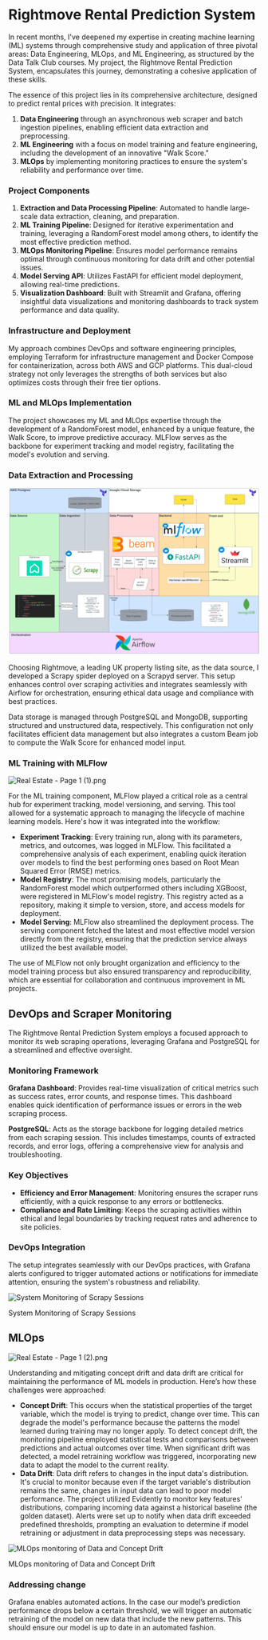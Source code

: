 # Rightmove Rental Prediction System

In recent months, I've deepened my expertise in creating machine learning (ML) systems through comprehensive study and application of three pivotal areas: Data Engineering, MLOps, and ML Engineering, as structured by the Data Talk Club courses. My project, the Rightmove Rental Prediction System, encapsulates this journey, demonstrating a cohesive application of these skills.

The essence of this project lies in its comprehensive architecture, designed to predict rental prices with precision. It integrates:

1. **Data Engineering** through an asynchronous web scraper and batch ingestion pipelines, enabling efficient data extraction and preprocessing.
2. **ML Engineering** with a focus on model training and feature engineering, including the development of an innovative "Walk Score."
3. **MLOps** by implementing monitoring practices to ensure the system's reliability and performance over time.

### **Project Components**

1. **Extraction and Data Processing Pipeline**: Automated to handle large-scale data extraction, cleaning, and preparation.
2. **ML Training Pipeline**: Designed for iterative experimentation and training, leveraging a RandomForest model among others, to identify the most effective prediction method.
3. **MLOps Monitoring Pipeline**: Ensures model performance remains optimal through continuous monitoring for data drift and other potential issues.
4. **Model Serving API**: Utilizes FastAPI for efficient model deployment, allowing real-time predictions.
5. **Visualization Dashboard**: Built with Streamlit and Grafana, offering insightful data visualizations and monitoring dashboards to track system performance and data quality.

### **Infrastructure and Deployment**

My approach combines DevOps and software engineering principles, employing Terraform for infrastructure management and Docker Compose for containerization, across both AWS and GCP platforms. This dual-cloud strategy not only leverages the strengths of both services but also optimizes costs through their free tier options.

### **ML and MLOps Implementation**

The project showcases my ML and MLOps expertise through the development of a RandomForest model, enhanced by a unique feature, the Walk Score, to improve predictive accuracy. MLFlow serves as the backbone for experiment tracking and model registry, facilitating the model's evolution and serving.

### **Data Extraction and Processing**

![Example Image](/static/images/Processing_pipeline_rightmove.png)


Choosing Rightmove, a leading UK property listing site, as the data source, I developed a Scrapy spider deployed on a Scrapyd server. This setup enhances control over scraping activities and integrates seamlessly with Airflow for orchestration, ensuring ethical data usage and compliance with best practices.

Data storage is managed through PostgreSQL and MongoDB, supporting structured and unstructured data, respectively. This configuration not only facilitates efficient data management but also integrates a custom Beam job to compute the Walk Score for enhanced model input.

### **ML Training with MLFlow**

![Real Estate  - Page 1 (1).png](https://prod-files-secure.s3.us-west-2.amazonaws.com/60e0a12b-ea5b-432c-b216-5b4edf614f56/e25cb2a8-0cd7-4c66-84a9-b3abead6e95b/Real_Estate__-_Page_1_(1).png)

For the ML training component, MLFlow played a critical role as a central hub for experiment tracking, model versioning, and serving. This tool allowed for a systematic approach to managing the lifecycle of machine learning models. Here's how it was integrated into the workflow:

- **Experiment Tracking**: Every training run, along with its parameters, metrics, and outcomes, was logged in MLFlow. This facilitated a comprehensive analysis of each experiment, enabling quick iteration over models to find the best performing ones based on Root Mean Squared Error (RMSE) metrics.
- **Model Registry**: The most promising models, particularly the RandomForest model which outperformed others including XGBoost, were registered in MLFlow's model registry. This registry acted as a repository, making it simple to version, store, and access models for deployment.
- **Model Serving**: MLFlow also streamlined the deployment process. The serving component fetched the latest and most effective model version directly from the registry, ensuring that the prediction service always utilized the best available model.

The use of MLFlow not only brought organization and efficiency to the model training process but also ensured transparency and reproducibility, which are essential for collaboration and continuous improvement in ML projects.

## **DevOps and Scraper Monitoring**

The Rightmove Rental Prediction System employs a focused approach to monitor its web scraping operations, leveraging Grafana and PostgreSQL for a streamlined and effective oversight.

### **Monitoring Framework**

**Grafana Dashboard**: Provides real-time visualization of critical metrics such as success rates, error counts, and response times. This dashboard enables quick identification of performance issues or errors in the web scraping process.

**PostgreSQL**: Acts as the storage backbone for logging detailed metrics from each scraping session. This includes timestamps, counts of extracted records, and error logs, offering a comprehensive view for analysis and troubleshooting.

### **Key Objectives**

- **Efficiency and Error Management**: Monitoring ensures the scraper runs efficiently, with a quick response to any errors or bottlenecks.
- **Compliance and Rate Limiting**: Keeps the scraping activities within ethical and legal boundaries by tracking request rates and adherence to site policies.

### **DevOps Integration**

The setup integrates seamlessly with our DevOps practices, with Grafana alerts configured to trigger automated actions or notifications for immediate attention, ensuring the system's robustness and reliability.

![System Monitoring of Scrapy Sessions](https://prod-files-secure.s3.us-west-2.amazonaws.com/60e0a12b-ea5b-432c-b216-5b4edf614f56/f59e0dae-ef84-426b-90a6-8bcce8befd60/Screenshot_2024-02-28_at_08.06.43.png)

System Monitoring of Scrapy Sessions

## **MLOps**

![Real Estate  - Page 1 (2).png](https://prod-files-secure.s3.us-west-2.amazonaws.com/60e0a12b-ea5b-432c-b216-5b4edf614f56/80e9e5dc-d559-4cf2-b99f-48c450a32439/Real_Estate__-_Page_1_(2).png)

Understanding and mitigating concept drift and data drift are critical for maintaining the performance of ML models in production. Here’s how these challenges were approached:

- **Concept Drift**: This occurs when the statistical properties of the target variable, which the model is trying to predict, change over time. This can degrade the model's performance because the patterns the model learned during training may no longer apply. To detect concept drift, the monitoring pipeline employed statistical tests and comparisons between predictions and actual outcomes over time. When significant drift was detected, a model retraining workflow was triggered, incorporating new data to adapt the model to the current reality.
- **Data Drift**: Data drift refers to changes in the input data's distribution. It's crucial to monitor because even if the target variable's distribution remains the same, changes in input data can lead to poor model performance. The project utilized Evidently to monitor key features' distributions, comparing incoming data against a historical baseline (the golden dataset). Alerts were set up to notify when data drift exceeded predefined thresholds, prompting an evaluation to determine if model retraining or adjustment in data preprocessing steps was necessary.

![MLOps monitoring of Data and Concept Drift](https://prod-files-secure.s3.us-west-2.amazonaws.com/60e0a12b-ea5b-432c-b216-5b4edf614f56/89e3779f-72e0-41f4-a302-c750888ca99a/Screenshot_2024-02-28_at_08.06.07.png)

MLOps monitoring of Data and Concept Drift

### Addressing change

Grafana enables automated actions. In the case our model’s prediction performance drops below a certain threshold, we will trigger an automatic retraining of the model on new data that include the new patterns. This should ensure our model is up to date in an automated fashion.
